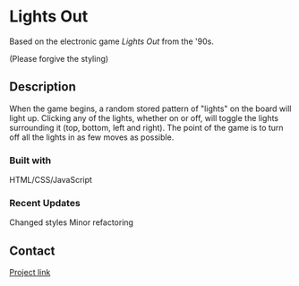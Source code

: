 # Lights Out

Based on the electronic game *Lights Out* from the '90s.

(Please forgive the styling)

## Description

When the game begins, a random stored pattern of "lights" on the board will light up. Clicking any of the lights, whether on or off, will toggle the lights surrounding it (top, bottom, left and right). The point of the game is to turn off all the lights in as few moves as possible.


### Built with

HTML/CSS/JavaScript

### Recent Updates
Changed styles
Minor refactoring

## Contact



[Project link]()
